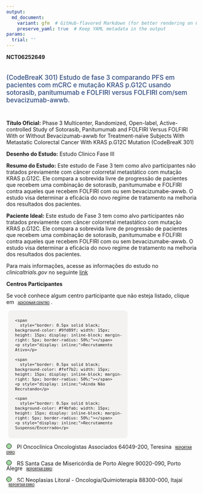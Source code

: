 ```yaml
---
output: 
  md_document:
    variant: gfm  # GitHub-flavored Markdown (for better rendering on GitHub)
    preserve_yaml: true  # Keep YAML metadata in the output
params:
  trial: ''
---
```


**NCT06252649**

<div style="padding: 5px 5px 5px 0px; font-size: 1.20em; font-weight: 500; color: #2E4A7F; text-align: left; margin-bottom: 20px">

(CodeBreaK 301) Estudo de fase 3 comparando PFS em pacientes com mCRC e
mutação KRAS p.G12C usando sotorasib, panitumumab e FOLFIRI versus
FOLFIRI com/sem bevacizumab-awwb.

</div>

**Título Oficial:** Phase 3 Multicenter, Randomized, Open-label,
Active-controlled Study of Sotorasib, Panitumumab and FOLFIRI Versus
FOLFIRI With or Without Bevacizumab-awwb for Treatment-naïve Subjects
With Metastatic Colorectal Cancer With KRAS p.G12C Mutation (CodeBreaK
301)

**Desenho do Estudo:** Estudo Clinico Fase III

**Resumo do Estudo:** Este estudo de Fase 3 tem como alvo participantes
não tratados previamente com câncer colorretal metastático com mutação
KRAS p.G12C. Ele compara a sobrevida livre de progressão de pacientes
que recebem uma combinação de sotorasib, panitumumabe e FOLFIRI contra
aqueles que recebem FOLFIRI com ou sem bevacizumabe-awwb. O estudo visa
determinar a eficácia do novo regime de tratamento na melhoria dos
resultados dos pacientes.

**Paciente Ideal:** Este estudo de Fase 3 tem como alvo participantes
não tratados previamente com câncer colorretal metastático com mutação
KRAS p.G12C. Ele compara a sobrevida livre de progressão de pacientes
que recebem uma combinação de sotorasib, panitumumabe e FOLFIRI contra
aqueles que recebem FOLFIRI com ou sem bevacizumabe-awwb. O estudo visa
determinar a eficácia do novo regime de tratamento na melhoria dos
resultados dos pacientes.

Para mais informações, acesse as informações do estudo no
*clinicaltrials.gov* no seguinte
[link](https://clinicaltrials.gov/ct2/show/NCT06252649)

**Centros Participantes**

Se você conhece algum centro participante que não esteja listado, clique
em
<span style="color: #2E4A7F; margin-left: 2px; padding: 4px; background-color: #f3f2f1; border-radius: 8px; font-weight: 500; font-size: 0.6em"><a
href="https://flazar.shinyapps.io/formsapp?study_nct_id=NCT06252649&amp;location_id=N%2FA&amp;location_full_name=N%2FA&amp;form_type=Adicionar%20Centro"
target="_blank">ADICIONAR CENTRO</a></span>.

<div style="margin-bottom: 8px; margin-left: 5px; padding: 8px; max-width: 300px; background-color: #f3f2f1; border-radius: 8px; font-size: 0.9em">

<div style="margin-left: 10px;">

    <span 
      style="border: 0.5px solid black; background-color: #9fd89f; width: 15px; height: 15px; display: inline-block; margin-right: 5px; border-radius: 50%;"></span>
    <p style="display: inline;">Recrutamento Ativo</p>

</div>

<div style="margin-left: 10px;">

    <span 
      style="border: 0.5px solid black; background-color: #fef7b2; width: 15px; height: 15px; display: inline-block; margin-right: 5px; border-radius: 50%;"></span>
    <p style="display: inline;">Ainda Não Recrutando</p>

</div>

<div style="margin-left: 10px;">

    <span 
      style="border: 0.5px solid black; background-color: #f4bfab; width: 15px; height: 15px; display: inline-block; margin-right: 5px; border-radius: 50%;"></span>
    <p style="display: inline;">Recrutamento Suspenso/Encerrado</p>

</div>

</div>

<div style="line-height: 0.9em">

<span style="border: 0.5px solid black; display: inline-block; width: 12px; height: 12px; border-radius: 50%; margin-right: 10px; padding-bottom: 0px; background-color: #9fd89f;"></span>
PI Oncoclínica Oncologistas Associados 64049-200, Teresina
<span style="color: #2E4A7F; margin-left: 2px; padding: 4px; background-color: #f3f2f1; border-radius: 8px; font-weight: 500; font-size: 0.6em"><a
href="https://flazar.shinyapps.io/formsapp?study_nct_id=NCT06252649&amp;location_id=VENCEREONCOCLINICATERESINAPIAUI64049200BRAZIL&amp;location_full_name=Oncocl%C3%ADnica%20Oncologistas%20Associados%2C%2064049-200%2C%20Teresina&amp;form_type=Reportar%20Erro"
target="_blank">REPORTAR ERRO</a></span>

<span style="border: 0.5px solid black; display: inline-block; width: 12px; height: 12px; border-radius: 50%; margin-right: 10px; padding-bottom: 0px; background-color: #9fd89f;"></span>
RS Santa Casa de Misericórdia de Porto Alegre 90020-090, Porto Alegre
<span style="color: #2E4A7F; margin-left: 2px; padding: 4px; background-color: #f3f2f1; border-radius: 8px; font-weight: 500; font-size: 0.6em"><a
href="https://flazar.shinyapps.io/formsapp?study_nct_id=NCT06252649&amp;location_id=IRMANDADEDASANTACASADEMISERICORDIADEPORTOALEGREPORTOALEGRERIOGRANDEDOSUL90050170BRAZIL&amp;location_full_name=Santa%20Casa%20de%20Miseric%C3%B3rdia%20de%20Porto%20Alegre%2C%2090020-090%2C%20Porto%20Alegre&amp;form_type=Reportar%20Erro"
target="_blank">REPORTAR ERRO</a></span>

<span style="border: 0.5px solid black; display: inline-block; width: 12px; height: 12px; border-radius: 50%; margin-right: 10px; padding-bottom: 0px; background-color: #9fd89f;"></span>
SC Neoplasias Litoral - Oncologia/Quimioterapia 88300-000, Itajaí
<span style="color: #2E4A7F; margin-left: 2px; padding: 4px; background-color: #f3f2f1; border-radius: 8px; font-weight: 500; font-size: 0.6em"><a
href="https://flazar.shinyapps.io/formsapp?study_nct_id=NCT06252649&amp;location_id=CLINICADENEOPLASIASLITORALITAJAISANTACATARINA88301220BRAZIL&amp;location_full_name=Neoplasias%20Litoral%20-%20Oncologia%2FQuimioterapia%2C%2088300-000%2C%20Itaja%C3%AD&amp;form_type=Reportar%20Erro"
target="_blank">REPORTAR ERRO</a></span>

</div>
